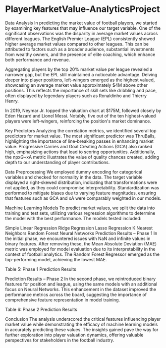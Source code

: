 # PlayerMarketValue-AnalyticsProject

Data Analysis
In predicting the market value of football players, we started by examining key features that may influence our target variable. One of the significant observations was the disparity in average market values across different leagues. The English Premier League (EPL) consistently showed higher average market values compared to other leagues. This can be attributed to factors such as a broader audience, substantial investments from wealthy owners, and the presence of elite coaching, which enhance both performance and revenue.


Aggregating players by the top 20% market value per league revealed a narrower gap, but the EPL still maintained a noticeable advantage. Delving deeper into player positions, left-wingers emerged as the highest valued, showcasing an average market value approximately $4M above other positions. This reflects the importance of skill sets like dribbling and pace, often displayed by legendary players such as Ronaldinho and Thierry Henry.


In 2019, Neymar Jr. topped the valuation chart at $175M, followed closely by Eden Hazard and Lionel Messi. Notably, five out of the ten highest-valued players were left-wingers, reinforcing the position's market dominance.

Key Predictors
Analyzing the correlation metrics, we identified several top predictors for market value. The most significant predictor was ThruBalls, highlighting the importance of line-breaking passes in enhancing market value. Progressive Carries and Goal Creating Actions (GCA) also ranked high, emphasizing actions that lead to scoring opportunities. Additionally, the npxG+xA metric illustrates the value of quality chances created, adding depth to our understanding of player contributions.



Data Preprocessing
We employed dummy encoding for categorical variables and checked for normality in the data. The target variable displayed a right-skewed distribution, indicating that transformations were not applied, as they could compromise interpretability. Standardization was performed to mitigate biases due to varying feature magnitudes, ensuring that features such as GCA and xA were comparably weighted in our models.




Machine Learning Models
To predict market values, we split the data into training and test sets, utilizing various regression algorithms to determine the model with the best performance. The models tested included:

Simple Linear Regression
Ridge Regression
Lasso Regression
K Nearest Neighbors
Random Forest
Neural Networks
Prediction Results – Phase 1
In the initial phase, we encountered issues with NaN and infinite values in binary features. After removing these, the Mean Absolute Deviation (MAE) metric was employed for model evaluation due to its interpretability in the context of football analytics. The Random Forest Regressor emerged as the top-performing model, achieving the lowest MAE.


Table 5: Phase 1 Prediction Results

Prediction Results – Phase 2
In the second phase, we reintroduced binary features for position and league, using the same models with an additional focus on Neural Networks. This enhancement in the dataset improved the performance metrics across the board, suggesting the importance of comprehensive feature representation in model training.


Table 6: Phase 2 Prediction Results

Conclusion
The analysis underscored the critical features influencing player market value while demonstrating the efficacy of machine learning models in accurately predicting these values. The insights gained pave the way for further exploration into player valuation dynamics, offering valuable perspectives for stakeholders in the football industry.
